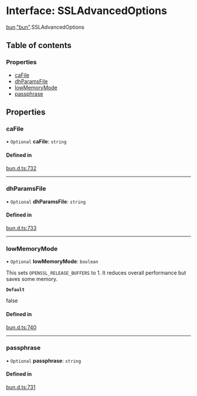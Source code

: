 # Interface: SSLAdvancedOptions

[bun](../modules/bun.md).["bun"](../modules/bun._bun_.md).SSLAdvancedOptions

## Table of contents

### Properties

- [caFile](bun._bun_.SSLAdvancedOptions.md#cafile)
- [dhParamsFile](bun._bun_.SSLAdvancedOptions.md#dhparamsfile)
- [lowMemoryMode](bun._bun_.SSLAdvancedOptions.md#lowmemorymode)
- [passphrase](bun._bun_.SSLAdvancedOptions.md#passphrase)

## Properties

### caFile

• `Optional` **caFile**: `string`

#### Defined in

[bun.d.ts:732](https://github.com/goodcodedev/bun-types/blob/8bd1b3a/bun.d.ts#L732)

___

### dhParamsFile

• `Optional` **dhParamsFile**: `string`

#### Defined in

[bun.d.ts:733](https://github.com/goodcodedev/bun-types/blob/8bd1b3a/bun.d.ts#L733)

___

### lowMemoryMode

• `Optional` **lowMemoryMode**: `boolean`

This sets `OPENSSL_RELEASE_BUFFERS` to 1.
It reduces overall performance but saves some memory.

**`Default`**

false

#### Defined in

[bun.d.ts:740](https://github.com/goodcodedev/bun-types/blob/8bd1b3a/bun.d.ts#L740)

___

### passphrase

• `Optional` **passphrase**: `string`

#### Defined in

[bun.d.ts:731](https://github.com/goodcodedev/bun-types/blob/8bd1b3a/bun.d.ts#L731)
